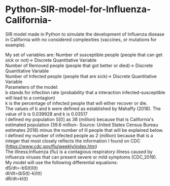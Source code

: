 # Python-SIR-model-for-Influenza-California-
SIR model made in Python to simulate the development of Influenza disease in California with no considered complexities (vaccines, or mutations for example).

My set of variables are:
Number of susceptible people (people that can get sick or not)-> Discrete Quantitative Variable<br>
Number of Removed people (people that got better or died)-> Discrete Quantitative Variable<br>
Number of Infected people (people that are sick)-> Discrete Quantitative Variable<br>
Parameters of the model:<br>
b stands for infection rate (probability that a interaction infected-susceptible will lead to a contagion)<br>
k is the percentage of infected people that will either recover or die.<br>
The values of b and k were defined as established by Mahaffy (2018). The value of b is 0.039928 and k is 0.03517<br>
I defined my population S[0] as 38 (million) because that is California's estimated population (39.6 million- Source: United States Census Bureau estimates 2018) minus the number of ill people that will be explained below. <br>
I defined my number of infected people as 2 (million) because that is a integer that most closely reflects the information I found on CDC (https://www.cdc.gov/flu/weekly/index.htm)<br>
The illness:Influenza (flu) is a contagious respiratory illness caused by influenza viruses that can present severe or mild symptoms (CDC,2019).<br> My model will use the following differential equations:<br>
dS/dt=-bS(t)I(t)<br>
dI/dt=(bS(t)-k)I(t)<br>
dR/dt=kI(t)<br>
